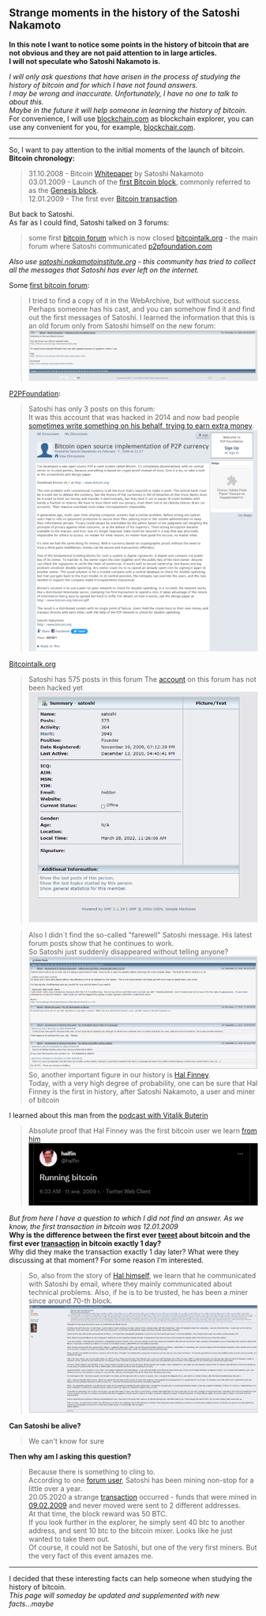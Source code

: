 Strange moments in the history of the Satoshi Nakamoto  
---
__In this note I want to notice some points in the history of bitcoin that are not obvious and they are not paid attention to in large articles.__  
__I will not speculate who Satoshi Nakamoto is.__  
  
_I will only ask questions that have arisen in the process of studying the  history of bitcoin and for which I have not found answers.  
I may be wrong and inaccurate. Unfortunately, I have no one to talk to about this.  
Maybe in the future it will help someone in learning the history of bitcoin._  
For convenience, I will use [blockchain.com](https://www.blockchain.com/explorer) as blockchain explorer, you can use any convenient for you, for example, [blockchair.com](https://blockchair.com/bitcoin).  
***
So, I want to pay attention to the initial moments of the launch of bitcoin.  
__Bitcoin chronology:__  

>31.10.2008 - Bitcoin [Whitepaper](https://bitcoin.org/bitcoin.pdf) by Satoshi Nakamoto  
>03.01.2009 - Launch of the [first Bitcoin block](https://www.blockchain.com/btc/tx/4a5e1e4baab89f3a32518a88c31bc87f618f76673e2cc77ab2127b7afdeda33b), commonly referred to as the [Genesis block](https://www.blockchain.com/btc/tx/4a5e1e4baab89f3a32518a88c31bc87f618f76673e2cc77ab2127b7afdeda33b).  
>12.01.2009 - The first ever [Bitcoin transaction](https://www.blockchain.com/btc/tx/f4184fc596403b9d638783cf57adfe4c75c605f6356fbc91338530e9831e9e16).  
  
But back to Satoshi.  
As far as I could find, Satoshi talked on 3 forums:  
>some first [bitcoin forum](http://bitcoin.sourceforge.net/boards/index.php) which is now closed
>[bitcointalk.org](https://bitcointalk.org/index.php?action=profile;u=3) - the main forum where Satoshi communicated
>[p2pfoundation.com](http://p2pfoundation.ning.com/profile/SatoshiNakamoto)
  
_Also use [satoshi.nakamotoinstitute.org](https://satoshi.nakamotoinstitute.org) - this community has tried to collect all the messages that Satoshi has ever left on the internet._  
  
Some [first bitcoin forum](http://bitcoin.sourceforge.net/boards/index.php):  
  
>I tried to find a copy of it in the WebArchive, but without success.
Perhaps someone has his cast, and you can somehow find it and find out the first messages of Satoshi.
I learned the information that this is an old forum only from Satoshi himself on the new forum:  
![](docs/new%20forum.png)  
  
[P2PFoundation](http://p2pfoundation.ning.com/profile/SatoshiNakamoto):
  
>Satoshi has only 3 posts on this forum:  
>It was this account that was hacked in 2014 and now bad people [sometimes write something on his behalf, trying to earn extra money](http://p2pfoundation.ning.com/forum/topics/bitcoin-open-source?commentId=2003008%3AComment%3A52186).
![](docs/p2p.png)  
  
[Bitcointalk.org](https://bitcointalk.org/index.php?action=profile;u=3)  
>Satoshi has 575 posts in this forum
The [account](https://bitcointalk.org/index.php?action=profile;u=3) on this forum has not been hacked yet
![](docs/bitcointalk_profile.png)  
  
>Also I didn`t find the so-called "farewell" Satoshi message. His latest forum posts show that he continues to work.  
So Satoshi just suddenly disappeared without telling anyone?  
![](docs/last_message.png)  
So, another important figure in our history is [Hal Finney](https://en.wikipedia.org/wiki/Hal_Finney_(computer_scientist)).  
>Today, with a very high degree of probability, one can be sure that Hal Finney is the first in history, after Satoshi Nakamoto, a user and miner of bitcoin  
  
I learned about this man from the [podcast with Vitalik Buterin](www.youtube.com/watch?v=3x1b_S6Qp2Q&t=284s)  
  
>Absolute proof that Hal Finney was the first bitcoin user we learn [from him](https://twitter.com/halfin/status/1110302988?ref_src=twsrc%5Etfw)  
![](docs/first_twit.png)  
  
_But from here I have a question to which I did not find an answer. As we know, the first transaction in bitcoin was 12.01.2009_  
__Why is the difference between the first ever [tweet](https://twitter.com/halfin/status/1110302988?ref_src=twsrc%5Etfw) about bitcoin and the first ever [transaction](https://www.blockchain.com/btc/tx/f4184fc596403b9d638783cf57adfe4c75c605f6356fbc91338530e9831e9e16) in bitcoin exactly 1 day?__   
Why did they make the transaction exactly 1 day later? What were they discussing at that moment? For some reason I'm interested.  
  
>So, also from the story of [Hal himself](https://bitcointalk.org/index.php?topic=155054.msg1643833#msg1643833 ), we learn that he communicated with Satoshi by email, where they mainly communicated about technical problems. Also, if he is to be trusted, he has been a miner since around 70-th block.  
![](docs/hal_story.png)  
  
__Can Satoshi be alive?__   
>We can't know for sure  
  
__Then why am I asking this question?__  
>Because there is something to cling to.  
According to one [forum user](https://bitcointalk.org/index.php?topic=175996.0), Satoshi has been mining non-stop for a little over a year.  
20.05.2020 a strange [transaction](https://www.blockchain.com/btc/address/17XiVVooLcdCUCMf9s4t4jTExacxwFS5uh?page=7) occurred - funds that were mined in [09.02.2009](https://www.blockchain.com/btc/tx/f38d6f043c070ce9805ee81f46db4d32d0c9f148d62bbfbc0378bc5847c7dc70) and never moved were sent to 2 different addresses.  
At that time, the block reward was 50 BTC.  
If you look further in the explorer, he simply sent 40 btc to another address, and sent 10 btc to the bitcoin mixer. Looks like he just wanted to take them out.  
Of course, it could not be Satoshi, but one of the very first miners.
But the very fact of this event amazes me. 
  
---
I decided that these interesting facts can help someone when studying the history of bitcoin.  
_This page will someday be updated and supplemented with new facts...maybe_